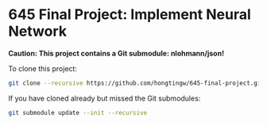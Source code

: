 # 645 Final Project: Implement Neural Network

**Caution: This project contains a Git submodule: nlohmann/json!**

To clone this project:
```bash
git clone --recursive https://github.com/hongtingw/645-final-project.git
```
If you have cloned already but missed the Git submodules:
```bash
git submodule update --init --recursive
```
